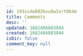 ```yaml
---
id: 193zs4w882bvu0w3srt0b4m
title: Comments
desc: ''
updated: 1682466883944
created: 1682466883944
isDir: false
comment_key: null
---
```

